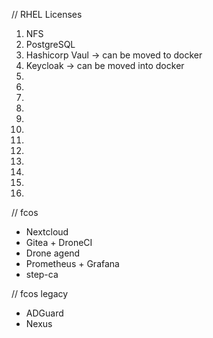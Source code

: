 // RHEL Licenses

1. NFS
2. PostgreSQL
3. Hashicorp Vaul -> can be moved to docker
4. Keycloak -> can be moved into docker
5. 
6.
7.
8.
9.
10.
11.
12.
13.
14.
15.
16.

// fcos
- Nextcloud
- Gitea + DroneCI
- Drone agend
- Prometheus + Grafana
- step-ca

// fcos legacy
- ADGuard
- Nexus